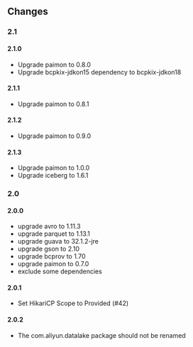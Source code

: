## Changes

### 2.1
#### 2.1.0
- Upgrade paimon to 0.8.0
- Upgrade bcpkix-jdkon15 dependency to bcpkix-jdkon18
#### 2.1.1
- Upgrade paimon to 0.8.1
#### 2.1.2
- Upgrade paimon to 0.9.0
#### 2.1.3
- Upgrade paimon to 1.0.0
- Upgrade iceberg to 1.6.1
### 2.0
#### 2.0.0
- upgrade avro to 1.11.3
- upgrade parquet to 1.13.1
- upgrade guava to 32.1.2-jre
- upgrade gson to 2.10
- upgrade bcprov to 1.70
- upgrade paimon to 0.7.0
- exclude some dependencies

#### 2.0.1
- Set HikariCP Scope to Provided (#42)

#### 2.0.2
- The com.aliyun.datalake package should not be renamed
